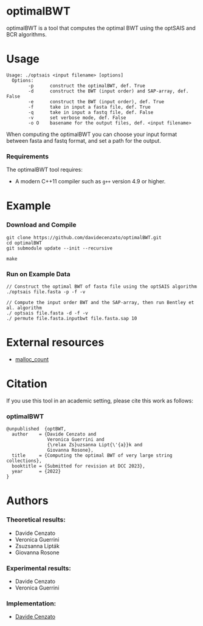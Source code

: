 # optimalBWT
optimalBWT is a tool that computes the optimal BWT using the optSAIS and BCR algorithms.

# Usage

```
Usage: ./optsais <input filename> [options]
  Options:
        -p      construct the optimalBWT, def. True
        -d      construct the BWT (input order) and SAP-array, def. False
        -e      construct the BWT (input order), def. True
        -f      take in input a fasta file, def. True
        -q      take in input a fastq file, def. False
        -v      set verbose mode, def. False
        -o O    basename for the output files, def. <input filename>
```
When computing the optimalBWT you can choose your input format between fasta and fastq format, and set a path for the output.

### Requirements

The optimalBWT tool requires:
* A modern C++11 compiler such as `g++` version 4.9 or higher.

# Example

### Download and Compile

```console
git clone https://github.com/davidecenzato/optimalBWT.git
cd optimalBWT
git submodule update --init --recursive

make
```

### Run on Example Data

```console
// Construct the optimal BWT of fasta file using the optSAIS algorithm
./optsais file.fasta -p -f -v

// Compute the input order BWT and the SAP-array, then run Bentley et al. algorithm
./ optsais file.fasta -d -f -v
./ permute file.fasta.inputbwt file.fasta.sap 10
```

# External resources

* [malloc_count](https://github.com/bingmann/malloc_count)

# Citation 

If you use this tool in an academic setting, please cite this work as follows:

### optimalBWT
    @unpublished  {optBWT,
      author    = {Davide Cenzato and
                   Veronica Guerrini and
                   {\relax Zs}uzsanna Lipt{\'{a}}k and
                   Giovanna Rosone},
      title     = {Computing the optimal BWT of very large string collections},
      booktitle = {Submitted for revision at DCC 2023},
      year      = {2022}
    }

# Authors

### Theoretical results:

* Davide Cenzato
* Veronica Guerrini
* Zsuzsanna Lipták
* Giovanna Rosone

### Experimental results:

* Davide Cenzato
* Veronica Guerrini

### Implementation:

* [Davide Cenzato](https://github.com/davidecenzato) 
